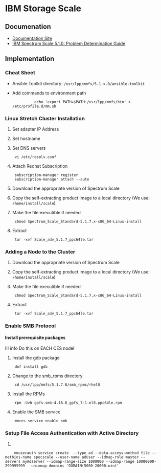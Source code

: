 # IBM Storage Scale
## Documenation

- [Documentation Site](https://www.ibm.com/docs/en/storage-scale/5.1.7)
- [IBM Spectrum Scale 5.1.0: Problem Determination Guide](https://www.ibm.com/docs/it/STXKQY_5.1.0/com.ibm.spectrum.scale.v5r10.doc/pdf/scale_pdg.pdf?view=kc)

## Implementation
### Cheat Sheet

- Ansible Toolkit directory: `/usr/lpp/mmfs/5.1.x.0/ansible-toolkit`

- Add commands to environment path

                echo 'export PATH=$PATH:/usr/lpp/mmfs/bin' > /etc/profile.d/mm.sh


### Linux Stretch Cluster Installation

1. Set adapter IP Address  
1. Set hostname  
1. Set DNS servers  

        vi /etc/resolv.conf

1. Attach Redhat Subscription  

        subscription-manager register
        subscription-manager attach --auto



1. Download the appropriate version of Spectrum Scale   
1. Copy the self-extracting product image to a local directory (We use: `/home/install/scale`)   
1. Make the file executible if needed   

        chmod Spectrum_Scale_Standard-5.1.7.x-x86_64-Linux-install

1. Extract    

        tar -xvf Scale_adv_5.1.7_ppc64le.tar


### Adding a Node to the Cluster

1. Download the appropriate version of Spectrum Scale   
1. Copy the self-extracting product image to a local directory (We use: `/home/install/scale`)   
1. Make the file executible if needed   

        chmod Spectrum_Scale_Standard-5.1.7.x-x86_64-Linux-install

1. Extract    

        tar -xvf Scale_adv_5.1.7_ppc64le.tar


### Enable SMB Protocol
#### Install prerequisite packages 

!!! info
        Do this on EACH CES node!

1. Install the gdb package

        dnf install gdb

1. Change to the smb_rpms directory

        cd /usr/lpp/mmfs/5.1.7.0/smb_rpms/rhel8

1. Install the RPMs

        rpm -Uvh gpfs.smb-4.16.8_gpfs_7-1.el8.ppc64le.rpm

1. Enable the SMB service

        mmces service enable smb

        
### Setup File Access Authentication with Active Directory
1. 

        mmuserauth service create  --type ad --data-access-method file --netbios-name specscale --user-name adUser --idmap-role master --servers myAdserver --idmap-range-size 1000000 --idmap-range 10000000-299999999 --unixmap-domains 'DOMAIN(5000-20000:win)'

